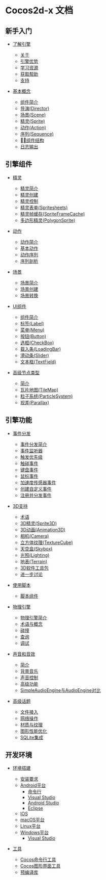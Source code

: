 # Cocos2d-x 文档

## 新手入门

- [了解引擎](README.md)
    - [关于](README.md)
    - [引擎优势]()
    - [学习资源]()
    - [获取帮助]()
    - [支持]()

- [基本概念](README.md)
    - [组件简介]()
    - [导演(Director)]()
    - [场景(Scene)]()
    - [精灵(Sprite)]()
    - [动作(Action)]()
    - [序列(Sequence)]()
    - [组件结构]()
    - [日志输出]()

## 引擎组件

- [精灵](README.md)
    - [精灵简介]()
    - [精灵创建]()
    - [精灵控制]()
    - [精灵表单(Spritesheets)]()
    - [精灵帧缓存(SpriteFrameCache)]()
    - [多边形精灵(PolygonSprite)]()

- [动作](README.md)
    - [动作简介]()
    - [基本动作](./action/zh.md)
    - [动作序列]()
    - [序列剖析]()

- [场景](README.md)
    - [场景简介]()
    - [场景创建]()
    - [场景转换]()

- [UI组件](README.md)
    - [组件简介]()
    - [标签(Label)]()
    - [菜单(Menu)]()
    - [按钮(Button)]()
    - [选框(CheckBox)]()
    - [载入条(LoadingBar)]()
    - [滑动条(Slider)]()
    - [文本框(TextField)]()

- [高级节点类型](README.md)
    - [简介]()
    - [瓦片地图(TileMap)]()
    - [粒子系统(ParticleSystem)]()
    - [视差(Parallax)]()

## 引擎功能

- [事件分发](README.md)
    - [事件分发简介]()
    - [事件监听器]()
    - [触发优先级]()
    - [触碰事件]()
    - [键盘事件]()
    - [鼠标事件]()
    - [加速度传感器事件]()
    - [创建自定义事件]()
    - [注册并分发事件]()

- [3D支持](README.md)
    - [术语]()
    - [3D精灵(Sprite3D)]()
    - [3D动画(Animation3D)]()
    - [相机(Camera)]()
    - [立方体纹理(TextureCube)]()
    - [天空盒(Skybox)]()
    - [光照(Lighting)]()
    - [地表(Terrain)]()
    - [3D软件工具包]()
    - [进一步讨论]()

- [使用脚本](README.md)
    - [脚本组件]()

- [物理引擎](README.md)
    - [物理引擎简介]()
    - [术语与概念]()
    - [碰撞]()
    - [查询]()
    - [调试]()

- [声音和音效](README.md)
    - [简介]()
    - [背景音乐](./audio-and-effect/zh.md)
    - [声音控制]()
    - [高级功能]()
    - [SimpleAudioEngine与AudioEngine对比]()

- [高级话题](README.md)
    - [文件接入]()
    - [网络操作]()
    - [材质与纹理]()
    - [图形性能优化]()
    - [SQLite集成]()

## 开发环境

- [环境搭建](README.md)
    - [安装要求](installation/A.md)
    - [Android平台](./installation/Android-Studio.md)
        - [命令行](installation/Android-terminal.md)
        - [Visual Studio](installation/Android-VisualStudio.md)
        - [Android Studio](./installation/Android-Studio.md)
        - [Eclipse](installation/Android-Eclipse.md)
    - [IOS](installation/iOS.md)
    - [macOS平台](installation/OSX.md)
    - [Linux平台](installation/Linux.md)
    - [Windows平台](installation/Windows.md)
        - [Visual Studio](installation/Windows.md)

- [工具](README.md)
    - [Cocos命令行工具]()
    - [Cocos图形界面工具]()
    - [预编译库]()